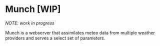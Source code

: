 # Munch [WIP]

_NOTE: work in progress_

Munch is a webserver that assimilates meteo data from multiple weather providers and serves a select set of parameters.
